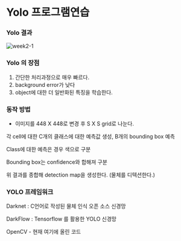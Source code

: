 # **Yolo 프로그램연습**

### Yolo 결과

![week2-1](https://user-images.githubusercontent.com/38696775/111876009-05ec8b80-89e0-11eb-81ac-880da07de0aa.jpg)


### Yolo 의 장점
1. 간단한 처리과정으로 매우 빠르다.
2. background error가 낮다
3. object에 대한 더 일반화된 특징을 학습한다.

### 동작 방법

  + 이미지를 448 X 448로 변경 후 S X S grid로 나눈다.
  
  각 cell에 대한 C개의 클래스에 대한 예측값 생성, B개의 bounding box 예측
  
  Class에 대한 예측은 경우 색으로 구분
  
  Bounding box는 confidence와 합해져 구분
  
  위 결과를 종합해 detection map을 생성한다. (물체를 디텍션한다.)


### YOLO 프레임워크

  Darknet : C언어로 작성된 물체 인식 오픈 소스 신경망
  
  DarkFlow : Tensorflow 를 활용한 YOLO 신경망
  
  OpenCV - 현재 여기에 올린 코드

